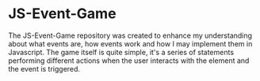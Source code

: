 # JS-Event-Game
The JS-Event-Game repository was created to enhance my understanding about what events are, how events work and how I may implement them in Javascript. The game itself is quite simple, it's a series of statements performing different actions when the user interacts with the element and the event is triggered.
